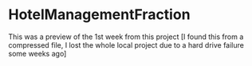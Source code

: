 # HotelManagementFraction
This was a preview of the 1st week from this project 
[I found this from a compressed file, I lost the whole local project due to a hard drive failure some weeks ago]
